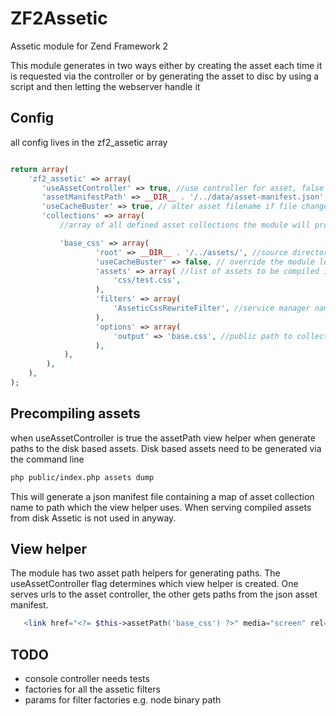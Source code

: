 ZF2Assetic
==========

Assetic module for Zend Framework 2

This module generates in two ways either by creating the asset each time it is requested via the controller or by generating the asset to disc by using a script and then letting the webserver handle it

## Config

all config lives in the zf2_assetic array
``` php

return array(
    'zf2_assetic' => array(
       'useAssetController' => true, //use controller for asset, false means read from disk, recommend true for dev
       'assetManifestPath' => __DIR__ . '/../data/asset-manifest.json', //path to a json file that maps the assetName to it's path on disk, generated by build script
       'useCacheBuster' => true, // alter asset filename if file changes, to circumvent browser caching (optional, default: false)
       'collections' => array(
           //array of all defined asset collections the module will provide

           'base_css' => array(
                   'root' => __DIR__ . '/../assets/', //source directory for this collection's assets
                   'useCacheBuster' => false, // override the module level cache buster rule (optional)
                   'assets' => array( //list of assets to be compiled into collection
                       'css/test.css',
                   ),
                   'filters' => array(
                       'AsseticCssRewriteFilter', //service manager name of assetic filters to apply
                   ),
                   'options' => array(
                       'output' => 'base.css', //public path to collection
                   ),
            ),
        ),
    ),
);
```

## Precompiling assets

when useAssetController is true the assetPath view helper when generate paths to the disk based assets.
Disk based assets need to be generated via the command line

``` sh
php public/index.php assets dump
```
This will generate a json manifest file containing a map of asset collection name to path which the view helper uses.
When serving compiled assets from disk Assetic is not used in anyway.


## View helper

The module has two asset path helpers for generating paths. The useAssetController flag determines which view helper is created.
One serves urls to the asset controller, the other gets paths from the json asset manifest.

``` php
   <link href="<?= $this->assetPath('base_css') ?>" media="screen" rel="stylesheet" type="text/css">
```

## TODO

 - console controller needs tests
 - factories for all the assetic filters
 - params for filter factories e.g. node binary path
